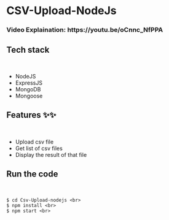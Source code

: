 <h1>CSV-Upload-NodeJs</h1>

<h3>Video Explaination: https://youtu.be/oCnnc_NfPPA</h3> 

<h2>Tech stack </h2><br>
<ul>
 <li>NodeJS </li>
 <li>ExpressJS</li> 
 <li>MongoDB </li>
 <li>Mongoose </li>
</ul>

<h2>Features ✨✨</h2> <br>
<ul>
    <li>Upload csv file</li>
    <li>Get list of csv files</li> 
    <li>Display the result of that file</li> 
</ul>

<h2>Run the code</h2> <br>

    $ cd Csv-Upload-nodejs <br>
    $ npm install <br>
    $ npm start <br>
